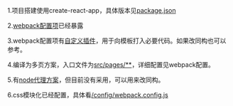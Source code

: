 1.项目搭建使用create-react-app，具体版本见[package.json](../package.json)

2.[webpack配置项](../config)已经暴露

3.webpack配置项有[自定义插件](../config/customWebpackPlugin)，用于向模板打入必要代码。如果改同构也可以参考。

4.编译为多页方案，入口文件为[src/pages/**](../src/pages)，详细配置见webpack配置。

5.有[node代理方案](../public/server)，但目前没有采用，可以用来改同构。

6.css模块化已经配置，具体看[/config/webpack.config.js](../config/webpack.config.js)

